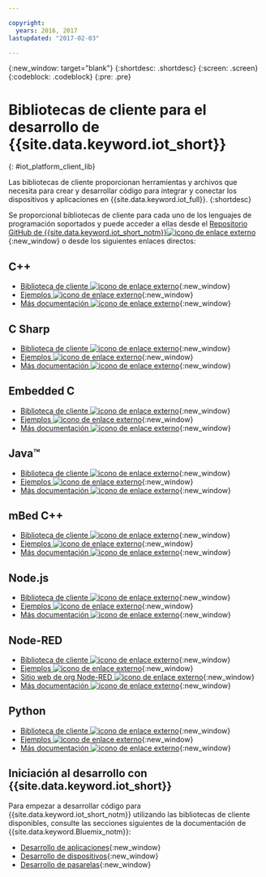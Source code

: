 ```yaml
---

copyright:
  years: 2016, 2017
lastupdated: "2017-02-03"

---
```


{:new_window: target="blank"}
{:shortdesc: .shortdesc}
{:screen: .screen}
{:codeblock: .codeblock}
{:pre: .pre}

# Bibliotecas de cliente para el desarrollo de {{site.data.keyword.iot_short}}
{: #iot_platform_client_lib}

Las bibliotecas de cliente proporcionan herramientas y archivos que necesita para crear y desarrollar código para integrar y conectar los dispositivos y aplicaciones en {{site.data.keyword.iot_full}}.
{:shortdesc}

Se proporcional bibliotecas de cliente para cada uno de los lenguajes de programación soportados y puede acceder a ellas desde el [Repositorio GitHub de {{site.data.keyword.iot_short_notm}}![icono de enlace externo](../../icons/launch-glyph.svg)](https://github.com/ibm-watson-iot){:new_window} o desde los siguientes enlaces directos:

## C++

- [Biblioteca de cliente ![icono de enlace externo](../../icons/launch-glyph.svg)](https://github.com/ibm-watson-iot/iot-cpp){:new_window}
- [Ejemplos ![icono de enlace externo](../../icons/launch-glyph.svg)](https://github.com/ibm-watson-iot/iot-cpp/tree/master/samples){:new_window}
- [Más documentación ![icono de enlace externo](../../icons/launch-glyph.svg)](https://github.com/ibm-watson-iot/iot-cpp/blob/master/README.md){:new_window}

## C Sharp
- [Biblioteca de cliente ![icono de enlace externo](../../icons/launch-glyph.svg)](https://github.com/ibm-watson-iot/iot-csharp){:new_window}
- [Ejemplos ![icono de enlace externo](../../icons/launch-glyph.svg)](https://github.com/ibm-watson-iot/iot-csharp/tree/master/sample){:new_window}
- [Más documentación ![icono de enlace externo](../../icons/launch-glyph.svg)](https://github.com/ibm-watson-iot/iot-csharp/blob/master/README.md){:new_window}

## Embedded C

- [Biblioteca de cliente ![icono de enlace externo](../../icons/launch-glyph.svg)](https://github.com/ibm-watson-iot/iot-embeddedc){:new_window}
- [Ejemplos ![icono de enlace externo](../../icons/launch-glyph.svg)](https://github.com/ibm-watson-iot/iot-embeddedc/tree/master/samples){:new_window}
- [Más documentación ![icono de enlace externo](../../icons/launch-glyph.svg)](https://github.com/ibm-watson-iot/iot-embeddedc/blob/master/README.md){:new_window}


## Java™
- [Biblioteca de cliente ![icono de enlace externo](../../icons/launch-glyph.svg)](https://github.com/ibm-watson-iot/iot-java){:new_window}
- [Ejemplos ![icono de enlace externo](../../icons/launch-glyph.svg)](https://github.com/ibm-watson-iot/iot-java#samples){:new_window}
- [Más documentación ![icono de enlace externo](../../icons/launch-glyph.svg)](https://github.com/ibm-watson-iot/iot-java/blob/master/README.md){:new_window}

## mBed C++

- [Biblioteca de cliente ![icono de enlace externo](../../icons/launch-glyph.svg)](https://developer.mbed.org/teams/IBM_IoT/code/IBMIoTF/){:new_window}
- [Ejemplos ![icono de enlace externo](../../icons/launch-glyph.svg)](https://developer.mbed.org/teams/IBM_IoT/code/IBMIoTClientLibrarySample/){:new_window}
- [Más documentación ![icono de enlace externo](../../icons/launch-glyph.svg)](http://iotf.readthedocs.io/en/latest/devices/libraries/mbedcpp.html){:new_window}

## Node.js
- [Biblioteca de cliente ![icono de enlace externo](../../icons/launch-glyph.svg)](https://github.com/ibm-watson-iot/iot-nodejs){:new_window}
- [Ejemplos ![icono de enlace externo](../../icons/launch-glyph.svg)](https://github.com/ibm-watson-iot/iot-nodejs/tree/master/samples){:new_window}
- [Más documentación ![icono de enlace externo](../../icons/launch-glyph.svg)](https://github.com/ibm-watson-iot/iot-nodejs/blob/master/README.md){:new_window}

## Node-RED
- [Biblioteca de cliente ![icono de enlace externo](../../icons/launch-glyph.svg)](https://github.com/ibm-watson-iot/iot-nodered){:new_window}
- [Ejemplos ![icono de enlace externo](../../icons/launch-glyph.svg)](https://github.com/ibm-watson-iot/iot-nodered/tree/master/samples/rpi){:new_window}
- [Sitio web de org Node-RED ![icono de enlace externo](../../icons/launch-glyph.svg)](http://nodered.org/){:new_window}
- [Más documentación ![icono de enlace externo](../../icons/launch-glyph.svg)](https://github.com/ibm-watson-iot/iot-nodered/blob/master/README.md){:new_window}

## Python
- [Biblioteca de cliente ![icono de enlace externo](../../icons/launch-glyph.svg)](https://github.com/ibm-watson-iot/iot-python){:new_window}
- [Ejemplos ![icono de enlace externo](../../icons/launch-glyph.svg)](https://github.com/ibm-watson-iot/iot-python/tree/master/samples){:new_window}
- [Más documentación ![icono de enlace externo](../../icons/launch-glyph.svg)](https://github.com/ibm-watson-iot/iot-python/blob/master/README.rst){:new_window}

## Iniciación al desarrollo con {{site.data.keyword.iot_short}}

Para empezar a desarrollar código para {{site.data.keyword.iot_short_notm}} utilizando las bibliotecas de cliente disponibles, consulte las secciones siguientes de la documentación de {{site.data.keyword.Bluemix_notm}}:

- [Desarrollo de aplicaciones](applications/api.html){:new_window}
- [Desarrollo de dispositivos](devices/api.html){:new_window}
- [Desarrollo de pasarelas](gateways/mqtt.html){:new_window}
